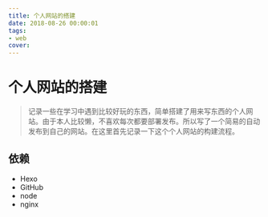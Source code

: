 ```yaml
---
title: 个人网站的搭建
date: 2018-08-26 00:00:01
tags:
- web
cover:
---
```


# 个人网站的搭建

> 记录一些在学习中遇到比较好玩的东西，简单搭建了用来写东西的个人网站。由于本人比较懒，不喜欢每次都要部署发布。所以写了一个简易的自动发布到自己的网站。在这里首先记录一下这个个人网站的构建流程。

## 依赖

* Hexo
* GitHub
* node
* nginx

